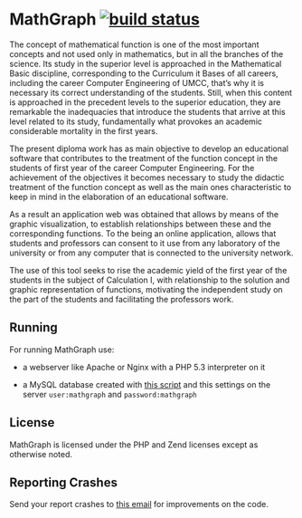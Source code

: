 # MathGraph [![build status](http://gitlab.umcc.cu/gitlabci/projects/1/status.png?ref=master)](http://gitlab.umcc.cu/gitlabci/projects/1?ref=master)

The concept of mathematical function is one of the most important concepts and not used only in mathematics, but in all the branches of the science. Its study in the superior level is approached in the Mathematical Basic discipline, corresponding to the Curriculum it Bases of all careers, including the career Computer Engineering of UMCC, that’s why it is necessary its correct understanding of the students. Still, when this content is approached in the precedent levels to the superior education, they are remarkable the inadequacies that introduce the students that arrive at this level related to its study, fundamentally what provokes an academic considerable mortality in the first years.

The present diploma work has as main objective to develop an educational software that contributes to the treatment of the function concept in the students of first year of the career Computer Engineering. For the achievement of the objectives it becomes necessary to study the didactic treatment of the function concept as well as the main ones characteristic to keep in mind in the elaboration of an educational software.

As a result an application web was obtained that allows by means of the graphic visualization, to establish relationships between these and the corresponding functions. To the being an online application, allows that students and professors can consent to it use from any laboratory of the university or from any computer that is connected to the university network.

The use of this tool seeks to rise the academic yield of the first year of the students in the subject of Calculation I, with relationship to the solution and graphic representation of functions, motivating the independent study on the part of the students and facilitating the professors work.

## Running

For running MathGraph use:

* a webserver like Apache or Nginx with a PHP 5.3 interpreter on it

* a MySQL database created with [this script](http://gitlab.umcc.cu/dave/mathgraph/blob/master/database.sql) and this settings on the server `user:mathgraph` and `password:mathgraph`

## License

MathGraph is licensed under the PHP and Zend licenses except as otherwise noted.

## Reporting Crashes

Send your report crashes to [this email](mailto:dave.cuza90@gmail.com) for improvements on the code.